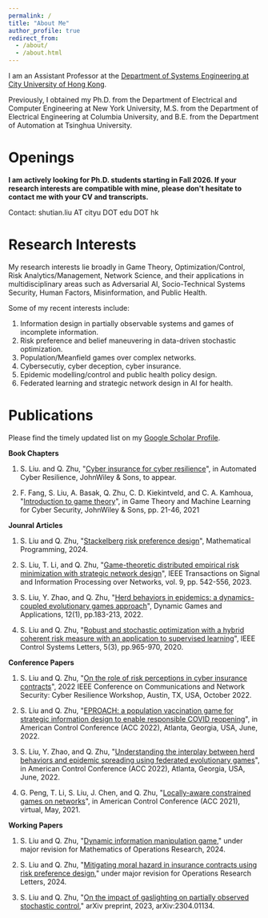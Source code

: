 ```yaml
---
permalink: /
title: "About Me"
author_profile: true
redirect_from: 
  - /about/
  - /about.html
---
```


I am an Assistant Professor at the [Department of Systems Engineering at City University of Hong Kong](https://www.cityu.edu.hk/sye/). 

Previously, I obtained my Ph.D. from the Department of Electrical and Computer Engineering at New York University, M.S. from the Department of Electrical Engineering at Columbia University, and B.E. from the Department of Automation at Tsinghua University.

Openings
======
**I am actively looking for Ph.D. students starting in Fall 2026. If your research interests are compatible with mine, please don't hesitate to contact me with your CV and transcripts.** 

Contact: shutian.liu AT cityu DOT edu DOT hk

Research Interests
======

My research interests lie broadly in Game Theory, Optimization/Control, Risk Analytics/Management, Network Science, and their applications in multidisciplinary areas such as Adversarial AI, Socio-Technical Systems Security, Human Factors, Misinformation, and Public Health.

Some of my recent interests include:
1. Information design in partially observable systems and games of incomplete information.
1. Risk preference and belief maneuvering in data-driven stochastic optimization.
1. Population/Meanfield games over complex networks.
1. Cybersecutiy, cyber deception, cyber insurance.
1. Epidemic modelling/control and public health policy design.
1. Federated learning and strategic network design in AI for health.


Publications
======

Please find the timely updated list on my [Google Scholar Profile](https://scholar.google.com/citations?user=xLVhDCcAAAAJ&hl=en).


**Book Chapters**

1. S. Liu. and Q. Zhu, "[Cyber insurance for cyber resilience](https://arxiv.org/pdf/2312.02921)", in Automated Cyber Resilience, JohnWiley & Sons, to appear.
   
1. F. Fang, S. Liu, A. Basak, Q. Zhu, C. D. Kiekintveld, and C. A. Kamhoua, "[Introduction to game theory](https://onlinelibrary.wiley.com/doi/abs/10.1002/9781119723950.ch2)", in Game Theory and Machine Learning for Cyber Security, JohnWiley & Sons, pp. 21-46, 2021



**Jounral Articles**

1. S. Liu and Q. Zhu, "[Stackelberg risk preference design](https://link.springer.com/article/10.1007/s10107-024-02083-2)", Mathematical Programming, 2024.
  
1. S. Liu, T. Li, and Q. Zhu, "[Game-theoretic distributed empirical risk minimization with strategic network
design](https://ieeexplore.ieee.org/document/10223413)", IEEE Transactions on Signal and Information Processing over Networks, vol. 9, pp. 542-556, 2023.

1. S. Liu, Y. Zhao, and Q. Zhu, "[Herd behaviors in epidemics: a dynamics-coupled evolutionary games
approach](https://link.springer.com/article/10.1007/s13235-022-00433-3)", Dynamic Games and Applications, 12(1), pp.183-213, 2022.

1. S. Liu and Q. Zhu, "[Robust and stochastic optimization with a hybrid coherent risk measure with an
application to supervised learning](https://ieeexplore.ieee.org/document/9134414)", IEEE Control Systems Letters, 5(3), pp.965-970, 2020.

**Conference Papers**

1.  S. Liu and Q. Zhu, "[On the role of risk perceptions in cyber insurance contracts](https://ieeexplore.ieee.org/document/9947268)", 2022 IEEE Conference on Communications and Network Security: Cyber Resilience Workshop, Austin, TX, USA, October 2022.

1. S. Liu and Q. Zhu, "[EPROACH: a population vaccination game for strategic information design to enable
responsible COVID reopening](https://ieeexplore.ieee.org/document/9867229)", in American Control Conference (ACC 2022), Atlanta, Georgia, USA, June, 2022.

1. S. Liu, Y. Zhao, and Q. Zhu, "[Understanding the interplay between herd behaviors and epidemic spreading
using federated evolutionary games](https://ieeexplore.ieee.org/document/9867809)", in American Control Conference (ACC 2022), Atlanta, Georgia, USA, June, 2022.

1. G. Peng, T. Li, S. Liu, J. Chen, and Q. Zhu, "[Locally-aware constrained games on networks](https://ieeexplore.ieee.org/document/9482895)", in American Control Conference (ACC 2021), virtual, May, 2021.


**Working Papers**

1. S. Liu and Q. Zhu, "[Dynamic information manipulation game](https://arxiv.org/pdf/2312.07862)," under major revision for Mathematics of Operations Research, 2024. 

1. S. Liu and Q. Zhu, "[Mitigating moral hazard in insurance contracts using risk preference design](https://arxiv.org/pdf/2203.12001)," under major revision for Operations Research Letters, 2024.

1. S. Liu and Q. Zhu, "[On the impact of gaslighting on partially observed stochastic control](https://arxiv.org/pdf/2304.01134)," arXiv preprint, 2023, arXiv:2304.01134.



